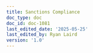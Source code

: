 ```yaml
---
title: Sanctions Compliance
doc_type: doc
doc_id: doc-1081
last_edited_date: '2025-05-25'
last_edited_by: Ryan Laird
version: '1.0'
---
```



